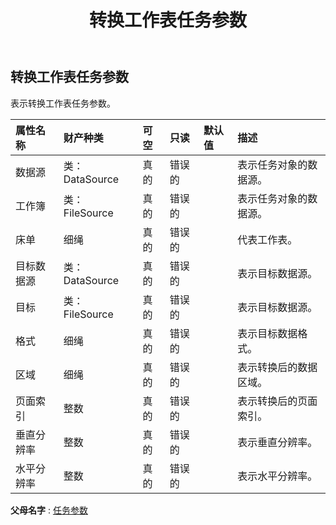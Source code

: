 ﻿---
title: 转换工作表任务参数
second_title: Aspose.Cells Cloud Documen
type: docs
url: /zh/specification/model/convertworksheettaskparameter/
description: Aspose.Cells 云模型规范：ConvertWorksheetTaskParameter。轻松处理 Excel 和其他电子表格文档，具有打开、生成、编辑、拆分、合并、比较和转换等功能
kwords: Excel，Office，电子表格，云 REST API，ConvertWorksheetTaskParameter
weight: 50
---
## **转换工作表任务参数**

表示转换工作表任务参数。

|属性名称|财产种类|可空|只读|默认值|描述|
|:- |:- |:- |:- |:- |:- |
|数据源|类：DataSource|真的|错误的||表示任务对象的数据源。|
|工作簿|类：FileSource|真的|错误的||表示任务对象的数据源。|
|床单|细绳|真的|错误的||代表工作表。|
|目标数据源|类：DataSource|真的|错误的||表示目标数据源。|
|目标|类：FileSource|真的|错误的||表示目标数据源。|
|格式|细绳|真的|错误的||表示目标数据格式。|
|区域|细绳|真的|错误的||表示转换后的数据区域。|
|页面索引|整数|真的|错误的||表示转换后的页面索引。|
|垂直分辨率|整数|真的|错误的||表示垂直分辨率。|
|水平分辨率|整数|真的|错误的||表示水平分辨率。|

**父母名字** : [任务参数](/specification/model/taskparameter)

